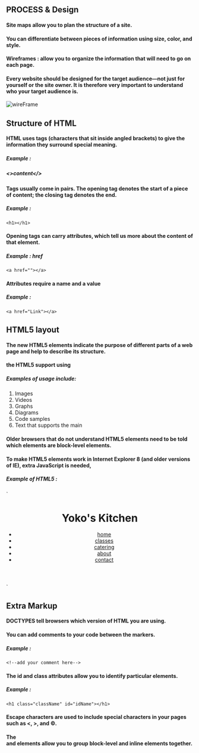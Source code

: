 ## PROCESS & Design
#### Site maps allow you to plan the structure of a site.
#### You can differentiate between pieces of information using size, color, and style.
#### Wireframes : allow you to organize the information that will need to go on each page.
#### Every website should be designed for the target audience—not just for yourself or the site owner. It is therefore very important to understand who your target audience is.
![wireFrame](https://th.bing.com/th/id/R9fc099ab5a8993f144ba3e405d92d0db?rik=GQteKF%2fBoRnSLQ&riu=http%3a%2f%2flivianieves.com%2f221%2fclasses%2fclass3%2fwireframe4final-template.jpg&ehk=XCgNAhbDOrLPcxgVfFoX6K7%2fT7xmaDNQrMlgixkVELI%3d&risl=&pid=ImgRaw)


## Structure of HTML
#### HTML uses tags (characters that sit inside angled brackets) to give the information they surround special meaning.
##### Example :
##### <>content</>

#### Tags usually come in pairs. The opening tag denotes the start of a piece of content; the closing tag denotes the end.
##### Example :
`<h1></h1>`
#### Opening tags can carry attributes, which tell us more about the content of that element.
##### Example : href 
`<a href=""></a>` 
#### Attributes require a name and a value
##### Example : 
`<a href="Link"></a>` 


## HTML5 layout
#### The new HTML5 elements indicate the purpose of different parts of a web page and help to describe its structure.
#### the HTML5 support using 
##### Examples of usage include:
1. Images
2. Videos
3. Graphs
4. Diagrams
5. Code samples
6. Text that supports the main

#### Older browsers that do not understand HTML5 elements need to be told which elements are block-level elements.
#### To make HTML5 elements work in Internet Explorer 8 (and older versions of IE), extra JavaScript is needed, 
##### Example of HTML5 :
`<body> 
<div class="wrapper">
 <header> 
 <h1>Yoko's Kitchen</h1> 
 <nav> 
  <ul> 
    <li><a href="" class="current">home</a></li> 
    <li><a href="">classes</a></li> 
    <li><a href="">catering</a></li> 
    <li><a href="">about</a></li> 
    <li><a href="">contact</a></li> 
  </ul> 
 </nav> 
</header> 
</body>`

## Extra Markup
#### DOCTYPES tell browsers which version of HTML you are using.
#### You can add comments to your code between the markers.
##### Example :
`<!--add your comment here-->`
#### The id and class attributes allow you to identify particular elements.
##### Example :
`<h1 class="className" id="idName"></h1>`
#### Escape characters are used to include special characters in your pages such as <, >, and ©.
#### The <div> and <span> elements allow you to group block-level and inline elements together.